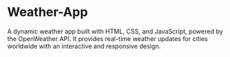 # Weather-App
A dynamic weather app built with HTML, CSS, and JavaScript, powered by the OpenWeather API. It provides real-time weather updates for cities worldwide with an interactive and responsive design.
